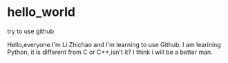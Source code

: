 # hello_world
try to use github

Hello,everyone.I'm Li Zhichao and I'm learning to use Github.
I am learining Python, it is different from C or C++,isn't it?
I think i will be a better man.

